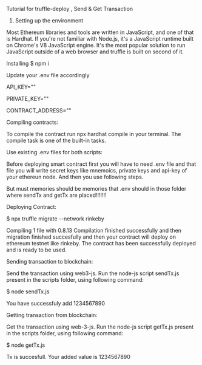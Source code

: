 Tutorial for truffle-deploy , Send & Get Transaction


1. Setting up the environment

Most Ethereum libraries and tools are written in JavaScript, and one of that is Hardhat. If you're not familiar with Node.js, it's a JavaScript runtime built on Chrome's V8 JavaScript engine. It's the most popular solution to run JavaScript outside of a web browser and truffle is built on second of it.


Installing
$ npm i 

Update your .env file accordingly

API_KEY=""

PRIVATE_KEY=""

CONTRACT_ADDRESS=""



Compiling contracts:

To compile the contract run npx hardhat compile in your terminal. The compile task is one of the built-in tasks.


Use existing .env files for both scripts:

Before deploying smart contract first you will have to need .env file and that file you will write secret keys like mnemoics, private keys and api-key of your ethereun node. And then you use following steps.

But must memories should be memories that .env should in those folder where sendTx and getTx are placed!!!!!!!


Deploying Contract:

$ npx truffle migrate --network rinkeby


Compiling 1 file with 0.8.13
Compilation finished successfully and then migration finished succesfully and then your contract will deploy on ethereum testnet like rinkeby.
The contract has been successfully deployed and is ready to be used.


Sending transaction to blockchain:

Send the transaction using web3-js. Run the node-js script sendTx.js present in the scripts folder, using following command:

$ node sendTx.js 

You have successfuly add 1234567890


Getting transaction from blockchain:

Get the transaction using web-3-js. Run the node-js script getTx.js present in the scripts folder, using following command:

$ node getTx.js 

Tx is succesfull.
Your added value is 1234567890
